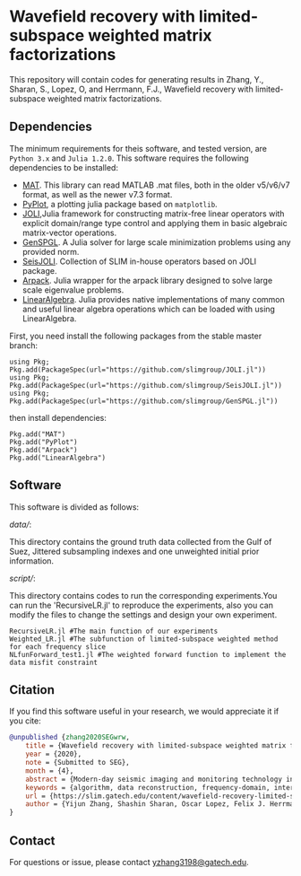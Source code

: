 # Wavefield recovery with limited-subspace weighted matrix factorizations

This repository will contain codes for generating results in Zhang, Y., Sharan, S., Lopez, O, and Herrmann, F.J., Wavefield recovery with limited-subspace weighted matrix factorizations.

## Dependencies

The minimum requirements for theis software, and tested version, are `Python 3.x` and `Julia 1.2.0`.
This software requires the following dependencies to be installed:

- [MAT](https://github.com/JuliaIO/MAT.jl). This library can read MATLAB .mat files, both in the older v5/v6/v7 format, as well as the newer v7.3 format.
- [PyPlot](https://github.com/JuliaPy/PyPlot.jl), a plotting julia package based on `matplotlib`.
- [JOLI](https://github.com/slimgroup/JOLI.jl),Julia framework for constructing matrix-free linear operators with explicit domain/range type control and applying them in basic algebraic matrix-vector operations.
- [GenSPGL](https://github.com/slimgroup/GenSPGL.jl). A Julia solver for large scale minimization problems using any provided norm.
- [SeisJOLI](https://github.com/slimgroup/SeisJOLI.jl). Collection of SLIM in-house operators based on JOLI package.
- [Arpack](https://github.com/JuliaLinearAlgebra/Arpack.jl). Julia wrapper for the arpack library designed to solve large scale eigenvalue problems.
- [LinearAlgebra](https://docs.julialang.org/en/v1/stdlib/LinearAlgebra/). Julia provides native implementations of many common and useful linear algebra operations which can be loaded with using LinearAlgebra. 

First, you need install the following packages from the stable master branch:
```
using Pkg; Pkg.add(PackageSpec(url="https://github.com/slimgroup/JOLI.jl"))
using Pkg; Pkg.add(PackageSpec(url="https://github.com/slimgroup/SeisJOLI.jl"))
using Pkg; Pkg.add(PackageSpec(url="https://github.com/slimgroup/GenSPGL.jl"))
```

then install dependencies:
```
Pkg.add("MAT")
Pkg.add("PyPlot")
Pkg.add("Arpack")
Pkg.add("LinearAlgebra")
```

## Software
This software is divided as follows:

*data/*:
 
 This directory contains the ground truth data collected from the Gulf of Suez, Jittered subsampling indexes and one unweighted initial prior information.
 
*script/*: 

 This directory contains codes to run the corresponding experiments.You can run the 'RecursiveLR.jl' to reproduce the experiments, also you can modify the files to change the settings and design your own experiment.
 
 ```
 RecursiveLR.jl #The main function of our experiments
 Weighted_LR.jl #The subfunction of limited-subspace weighted method for each frequency slice
 NLfunForward_test1.jl #The weighted forward function to implement the data misfit constraint
 ```
 
## Citation

If you find this software useful in your research, we would appreciate it if you cite:

```bibtex
@unpublished {zhang2020SEGwrw,
	title = {Wavefield recovery with limited-subspace weighted matrix factorizations},
	year = {2020},
	note = {Submitted to SEG},
	month = {4},
	abstract = {Modern-day seismic imaging and monitoring technology increasingly rely on dense full-azimuth sampling. Unfortunately, the costs of acquiring densely sampled data rapidly become prohibitive and we need to look for ways to sparsely collect data, e.g. from sparsely distributed ocean bottom nodes, from which we then derive densely sampled surveys through the method of wavefield reconstruction. Because of their relatively cheap and simple calculations, wavefield reconstruction via matrix factorizations has proven to be a viable and scalable alternative to the more generally used transform-based methods. While this method is capable of processing all full azimuth data frequency by frequency slice, its performance degrades at higher frequencies because monochromatic data at these frequencies is not as well approximated by low-rank factorizations. We address this problem by proposing a recursive recovery technique, which involves weighted matrix factorizations where recovered wavefields at the lower frequencies serve as prior information for the recovery of the higher frequencies. To limit the adverse effects of potential overfitting, we propose a limited-subspace recursively weighted matrix factorization approach where the size of the row and column subspaces to construct the weight matrices is constrained. We apply our method to data collected from the Gulf of Suez, and our results show that our limited-subspace weighted recovery method significantly improves the recovery quality.},
	keywords = {algorithm, data reconstruction, frequency-domain, interpolation, Processing, SEG},
	url = {https://slim.gatech.edu/content/wavefield-recovery-limited-subspace-weighted-matrix-factorizations},
	author = {Yijun Zhang, Shashin Sharan, Oscar Lopez, Felix J. Herrmann}
}
```

## Contact

For questions or issue, please contact yzhang3198@gatech.edu.


